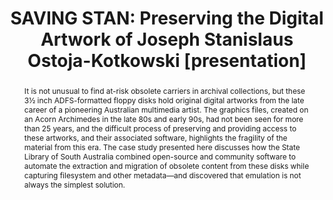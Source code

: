 ---
abstract: It is not unusual to find at-risk obsolete carriers in archival collections,
  but these 3½ inch ADFS-formatted floppy disks hold original digital artworks from
  the late career of a pioneering Australian multimedia artist. The graphics files,
  created on an Acorn Archimedes in the late 80s and early 90s, had not been seen
  for more than 25 years, and the difficult process of preserving and providing access
  to these artworks, and their associated software, highlights the fragility of the
  material from this era. The case study presented here discusses how the State Library
  of South Australia combined open-source and community software to automate the extraction
  and migration of obsolete content from these disks while capturing filesystem and
  other metadata—and discovered that emulation is not always the simplest solution.
creators:
- Ellis, Taryn
date: null
document_url: https://www.ideals.illinois.edu/items/128881/bitstreams/430350/data.pdf
grand_parent: iPRES
institutions: []
keywords:
- automation
- migration
- risc os
- born digital
- digital artwork
landing_page_url: https://hdl.handle.net/2142/121687
language: eng
layout: publication
license: CC-BY 4.0 International
notes_url: null
parent: iPRES 2023
presentation_url: null
publication_type: presentation
size: null
source_name: iPRES
title: 'SAVING STAN: Preserving the Digital Artwork of Joseph Stanislaus Ostoja-Kotkowski
  [presentation]'
year: 2023
---
